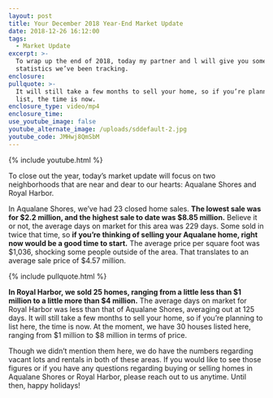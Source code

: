 ```yaml
---
layout: post
title: Your December 2018 Year-End Market Update
date: 2018-12-26 16:12:00
tags:
  - Market Update
excerpt: >-
  To wrap up the end of 2018, today my partner and l will give you some market
  statistics we’ve been tracking.
enclosure:
pullquote: >-
  It will still take a few months to sell your home, so if you’re planning to
  list, the time is now.
enclosure_type: video/mp4
enclosure_time:
use_youtube_image: false
youtube_alternate_image: /uploads/sddefault-2.jpg
youtube_code: JMHwj8QmSbM
---
```


{% include youtube.html %}

To close out the year, today’s market update will focus on two neighborhoods that are near and dear to our hearts: Aqualane Shores and Royal Harbor.

In Aqualane Shores, we’ve had 23 closed home sales. **The lowest sale was for $2.2 million, and the highest sale to date was $8.85 million.** Believe it or not, the average days on market for this area was 229 days. Some sold in twice that time, so **if you’re thinking of selling your Aqualane home, right now would be a good time to start.** The average price per square foot was $1,036, shocking some people outside of the area. That translates to an average sale price of $4.57 million.

{% include pullquote.html %}

**In Royal Harbor, we sold 25 homes, ranging from a little less than $1 million to a little more than $4 million.** The average days on market for Royal Harbor was less than that of Aqualane Shores, averaging out at 125 days. It will still take a few months to sell your home, so if you’re planning to list here, the time is now. At the moment, we have 30 houses listed here, ranging from $1 million to $8 million in terms of price.

Though we didn’t mention them here, we do have the numbers regarding vacant lots and rentals in both of these areas. If you would like to see those figures or if you have any questions regarding buying or selling homes in Aqualane Shores or Royal Harbor, please reach out to us anytime. Until then, happy holidays!